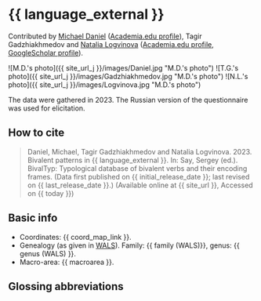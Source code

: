 # {{ language_external }}
Contributed by [Michael Daniel](https://mishadaniel.github.io/) ([Academia.edu profile](https://hse-ru.academia.edu/MichaelDaniel)), Tagir Gadzhiakhmedov and [Natalia Logvinova](https://iling.spb.ru/persons/logvinova-natalya-nikolaevna) ([Academia.edu profile](https://independent.academia.edu/NLogvinova), [GoogleScholar profile](https://scholar.google.com/citations?user=5gh5RK8AAAAJ&hl=de)). 

![M.D.'s photo]({{ site_url_j }}/images/Daniel.jpg "M.D.'s photo")
![T.G.'s photo]({{ site_url_j }}/images/Gadzhiakhmedov.jpg "M.D.'s photo")
![N.L.'s photo]({{ site_url_j }}/images/Logvinova.jpg "M.D.'s photo")

The data were gathered in 2023. The Russian version of the questionnaire was used for elicitation.

## How to cite
> Daniel, Michael, Tagir Gadzhiakhmedov and Natalia Logvinova. 2023. Bivalent patterns in {{ language_external }}. 
> In: Say, Sergey (ed.). BivalTyp: Typological database of bivalent verbs and their encoding frames. 
> (Data first published on {{ initial_release_date }}; last revised on {{ last_release_date }}.) 
> (Available online at {{ site_url }}, Accessed on {{ today }})

## Basic info
- Coordinates: {{ coord_map_link }}.
- Genealogy (as given in [WALS](https://wals.info/)). Family: {{ family (WALS)}}, genus: {{ genus (WALS) }}.
- Macro-area: {{ macroarea }}. 

## Glossing abbreviations
